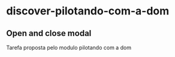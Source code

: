 # discover-pilotando-com-a-dom
## Open and close modal
Tarefa proposta pelo modulo pilotando com a dom 
